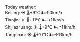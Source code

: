 Today weather:  
Beijing: ☀️ 🌡️+9°C 🌬️↑0km/h  
Tianjin: ☀️ 🌡️+11°C 🌬️→11km/h  
Shijiazhuang: ☀️ 🌡️+9°C 🌬️↑11km/h  
Tangshan: ☀️ 🌡️+10°C 🌬️→13km/h  
